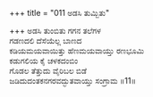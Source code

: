 +++
title = "011 ಅಡಸಿ ತುಮ್ಬಿತು"

+++
ಅಡಸಿ ತುಂಬಿತು ಗಗನ ತಲೆಗಳ  
ಗಡಣದಲಿ ದೆಸೆಯೆಲ್ಲ ಬಾಣದ  
ಕಡಿಯಮಯವಾಯಿತ್ತು ಹೆಣಮಯವಾಯ್ತು ರಣಭೂಮಿ  
ಕಡುಗಲಿಯ ಕೈ ಚಳಕದಂಬಿಂ  
ಗೊಡಲ ತೆತ್ತುದು ವೈರಿಬಲ ಬಿಡೆ  
ಜಡಿದುದಂತಕನಗರವದ್ಭುತವಾಯ್ತು ಸಂಗ್ರಾಮ     ॥11॥